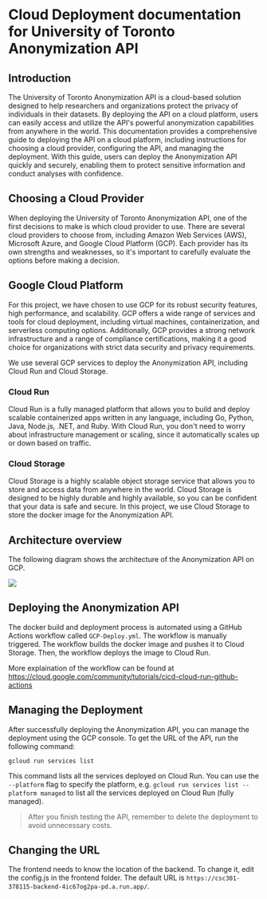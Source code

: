 # Cloud Deployment documentation for University of Toronto Anonymization API

## Introduction

The University of Toronto Anonymization API is a cloud-based solution designed to help researchers and organizations protect the privacy of individuals in their datasets. By deploying the API on a cloud platform, users can easily access and utilize the API's powerful anonymization capabilities from anywhere in the world. This documentation provides a comprehensive guide to deploying the API on a cloud platform, including instructions for choosing a cloud provider, configuring the API, and managing the deployment. With this guide, users can deploy the Anonymization API quickly and securely, enabling them to protect sensitive information and conduct analyses with confidence.

## Choosing a Cloud Provider

When deploying the University of Toronto Anonymization API, one of the first decisions to make is which cloud provider to use. There are several cloud providers to choose from, including Amazon Web Services (AWS), Microsoft Azure, and Google Cloud Platform (GCP). Each provider has its own strengths and weaknesses, so it's important to carefully evaluate the options before making a decision.

## Google Cloud Platform

For this project, we have chosen to use GCP for its robust security features, high performance, and scalability. GCP offers a wide range of services and tools for cloud deployment, including virtual machines, containerization, and serverless computing options. Additionally, GCP provides a strong network infrastructure and a range of compliance certifications, making it a good choice for organizations with strict data security and privacy requirements.

We use several GCP services to deploy the Anonymization API, including Cloud Run and Cloud Storage.

### Cloud Run 

Cloud Run is a fully managed platform that allows you to build and deploy scalable containerized apps written in any language, including Go, Python, Java, Node.js, .NET, and Ruby. With Cloud Run, you don't need to worry about infrastructure management or scaling, since it automatically scales up or down based on traffic.

### Cloud Storage

Cloud Storage is a highly scalable object storage service that allows you to store and access data from anywhere in the world. Cloud Storage is designed to be highly durable and highly available, so you can be confident that your data is safe and secure. In this project, we use Cloud Storage to store the docker image for the Anonymization API.

## Architecture overview

The following diagram shows the architecture of the Anonymization API on GCP.

![](./2023-02-18-14-22-39.png)

## Deploying the Anonymization API

The docker build and deployment process is automated using a GitHub Actions workflow called `GCP-Deploy.yml`. The workflow is manually triggered. The workflow builds the docker image and pushes it to Cloud Storage. Then, the workflow deploys the image to Cloud Run.

More explaination of the workflow can be found at <https://cloud.google.com/community/tutorials/cicd-cloud-run-github-actions>

## Managing the Deployment

After successfully deploying the Anonymization API, you can manage the deployment using the GCP console. To get the URL of the API, run the following command:


```
gcloud run services list
```

This command lists all the services deployed on Cloud Run. You can use the `--platform` flag to specify the platform, e.g. `gcloud run services list --platform managed` to list all the services deployed on Cloud Run (fully managed).

> After you finish testing the API, remember to delete the deployment to avoid unnecessary costs.

## Changing the URL

The frontend needs to know the location of the backend. To change it, edit the config.js in the frontend folder. The default URL is `https://csc301-378115-backend-4ic67og2pa-pd.a.run.app/`.